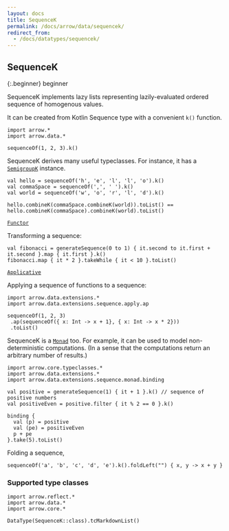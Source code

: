 ```yaml
---
layout: docs
title: SequenceK
permalink: /docs/arrow/data/sequencek/
redirect_from:
  - /docs/datatypes/sequencek/
---
```


## SequenceK

{:.beginner}
beginner

SequenceK implements lazy lists representing lazily-evaluated ordered sequence of homogenous values.

It can be created from Kotlin Sequence type with a convenient `k()` function.

```kotlin:ank
import arrow.*
import arrow.data.*

sequenceOf(1, 2, 3).k()
```

SequenceK derives many useful typeclasses. For instance, it has a [`SemigroupK`](/docs/arrow/typeclasses/semigroupk/) instance.

```kotlin:ank
val hello = sequenceOf('h', 'e', 'l', 'l', 'o').k()
val commaSpace = sequenceOf(',', ' ').k()
val world = sequenceOf('w', 'o', 'r', 'l', 'd').k()

hello.combineK(commaSpace.combineK(world)).toList() == hello.combineK(commaSpace).combineK(world).toList()
```

[`Functor`](/docs/arrow/typeclasses/functor/)

Transforming a sequence:
```kotlin:ank
val fibonacci = generateSequence(0 to 1) { it.second to it.first + it.second }.map { it.first }.k()
fibonacci.map { it * 2 }.takeWhile { it < 10 }.toList()
```

[`Applicative`](/docs/arrow/typeclasses/applicative/)

Applying a sequence of functions to a sequence:
```kotlin:ank
import arrow.data.extensions.*
import arrow.data.extensions.sequence.apply.ap

sequenceOf(1, 2, 3)
 .ap(sequenceOf({ x: Int -> x + 1}, { x: Int -> x * 2}))
 .toList()
```

SequenceK is a [`Monad`](/docs/arrow/typeclasses/monad/) too. For example, it can be used to model non-deterministic computations. (In a sense that the computations return an arbitrary number of results.)

```kotlin:ank
import arrow.core.typeclasses.*
import arrow.data.extensions.*
import arrow.data.extensions.sequence.monad.binding

val positive = generateSequence(1) { it + 1 }.k() // sequence of positive numbers
val positiveEven = positive.filter { it % 2 == 0 }.k()

binding {
  val (p) = positive
  val (pe) = positiveEven
  p + pe
}.take(5).toList()
```

Folding a sequence,

```kotlin:ank
sequenceOf('a', 'b', 'c', 'd', 'e').k().foldLeft("") { x, y -> x + y }
```

### Supported type classes

```kotlin:ank:replace
import arrow.reflect.*
import arrow.data.*
import arrow.core.*

DataType(SequenceK::class).tcMarkdownList()
```
